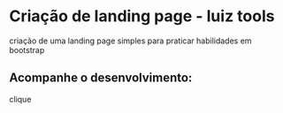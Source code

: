 # Criação de landing page - luiz tools

criação de uma landing page simples para praticar habilidades em bootstrap

## Acompanhe o desenvolvimento: 
clique <a href="https://luiz-tools-designgrafico-ll.netlify.app/">